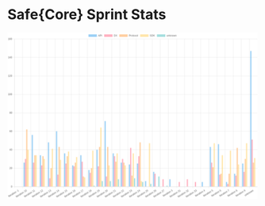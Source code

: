 # Safe{Core} Sprint Stats
<img src="./total_complexity/2025-02-25.png" width="600" title="Total Complexity">


